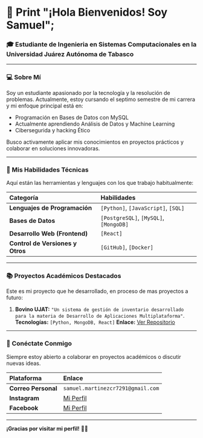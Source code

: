 # 👋 Print "¡Hola Bienvenidos! Soy Samuel";

### 🎓 Estudiante de Ingenieria en Sistemas Computacionales en la Universidad Juárez Autónoma de Tabasco

---

### 💻 Sobre Mí

Soy un estudiante apasionado por la tecnología y la resolución de problemas. Actualmente, estoy cursando el septimo semestre de mi carrera y mi enfoque principal está en:
* Programación en Bases de Datos con MySQL
* Actualmente aprendiendo Análisis de Datos y Machine Learning
* Cibersegurida y hacking Ético

Busco activamente aplicar mis conocimientos en proyectos prácticos y colaborar en soluciones innovadoras.

---

### 🚀 Mis Habilidades Técnicas

Aquí están las herramientas y lenguajes con los que trabajo habitualmente: 

| Categoría | Habilidades |
| :--- | :--- |
| **Lenguajes de Programación** | `[Python]`, `[JavaScript]`, `[SQL]` |
| **Bases de Datos** | `[PostgreSQL]`, `[MySQL]`, `[MongoDB]` |
| **Desarrollo Web (Frontend)** | `[React]` |
| **Control de Versiones y Otros** | `[GitHub]`, `[Docker]` |

---

### 📚 Proyectos Académicos Destacados

Este es mi proyecto que he desarrollado, en proceso de mas proyectos a futuro:

1.  **Bovino UJAT:**
   `"Un sistema de gestión de inventario desarrollado para la materia de Desarrollo de Aplicaciones Multiplataforma"`.
     **Tecnologías:** `[Python, MongoDB, React]`
     **Enlace:** [Ver Repositorio](https://github.com/SAMUELMARTINEZ8/MiProyectoBovino)

---

### 📧 Conéctate Conmigo

Siempre estoy abierto a colaborar en proyectos académicos o discutir nuevas ideas.

| Plataforma | Enlace |
| :--- | :--- |
| **Correo Personal** | `samuel.martinezcr7291@gmail.com` |
| **Instagram** | [Mi Perfil](https://www.instagram.com/_samuelmartinez?igsh=MXFpOGp3OHR3b2Rrdw%3D%3D&utm_source=qr) |
| **Facebook** | [Mi Perfil](https://www.facebook.com/share/19rJY5uECB/?mibextid=wwXIfr) |

---
**¡Gracias por visitar mi perfil!** 👨‍🎓
